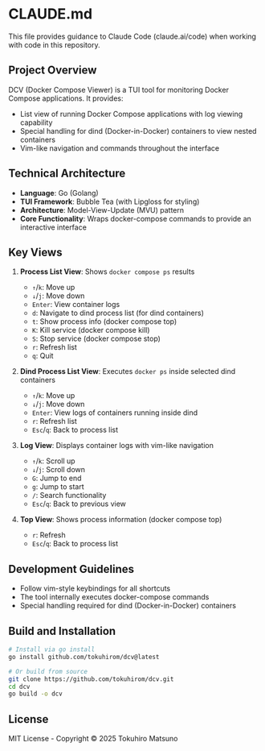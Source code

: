 # CLAUDE.md

This file provides guidance to Claude Code (claude.ai/code) when working with code in this repository.

## Project Overview

DCV (Docker Compose Viewer) is a TUI tool for monitoring Docker Compose applications. It provides:
- List view of running Docker Compose applications with log viewing capability
- Special handling for dind (Docker-in-Docker) containers to view nested containers
- Vim-like navigation and commands throughout the interface

## Technical Architecture

- **Language**: Go (Golang)
- **TUI Framework**: Bubble Tea (with Lipgloss for styling)
- **Architecture**: Model-View-Update (MVU) pattern
- **Core Functionality**: Wraps docker-compose commands to provide an interactive interface

## Key Views

1. **Process List View**: Shows `docker compose ps` results
   - `↑`/`k`: Move up
   - `↓`/`j`: Move down
   - `Enter`: View container logs
   - `d`: Navigate to dind process list (for dind containers)
   - `t`: Show process info (docker compose top)
   - `K`: Kill service (docker compose kill)
   - `S`: Stop service (docker compose stop)
   - `r`: Refresh list
   - `q`: Quit

2. **Dind Process List View**: Executes `docker ps` inside selected dind containers
   - `↑`/`k`: Move up
   - `↓`/`j`: Move down
   - `Enter`: View logs of containers running inside dind
   - `r`: Refresh list
   - `Esc`/`q`: Back to process list

3. **Log View**: Displays container logs with vim-like navigation
   - `↑`/`k`: Scroll up
   - `↓`/`j`: Scroll down
   - `G`: Jump to end
   - `g`: Jump to start
   - `/`: Search functionality
   - `Esc`/`q`: Back to previous view

4. **Top View**: Shows process information (docker compose top)
   - `r`: Refresh
   - `Esc`/`q`: Back to process list

## Development Guidelines

- Follow vim-style keybindings for all shortcuts
- The tool internally executes docker-compose commands
- Special handling required for dind (Docker-in-Docker) containers

## Build and Installation

```bash
# Install via go install
go install github.com/tokuhirom/dcv@latest

# Or build from source
git clone https://github.com/tokuhirom/dcv.git
cd dcv
go build -o dcv
```

## License

MIT License - Copyright © 2025 Tokuhiro Matsuno